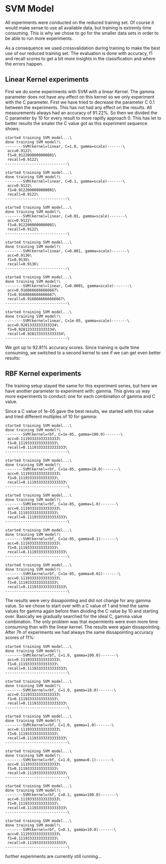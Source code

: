 # SVM Model

All experiments were conducted on the reduced training set. 
Of course it would make sense to use all available data, but training is extremly time consuming. This is why we chose to go for the smaller data sets in order to be able to run more experiments.

As a consequence we used crossvalidation during training to make the best use of our reduced training set.
The evaluation is done with accuracy, f1 and recall scores to get a bit more insights in the classification and where the errors happen.

## Linear Kernel experiments

First we do some experiments with SVM with a linear Kernel.
The gamma parameter does not have any effect on this kernel so we only experiment with the C parameter.
First we have tried to decrease the parameter C 0.1 between the experiments. This has not had any effect on the results.
All measurements always had an accuracy of 91.22%. So then we divided the C parameter by 10 for every result to more rapitly approach 0.
This has let to better results the smaler the C value got as this experiment sequence shows:

```
started training SVM model...\
done training SVM model!\
--------SVM(kernel=linear, C=1.0, gamma=scale)-------\
 acc=0.9122\
 f1=0.9122000000000001\
 recall=0.9122\
----------------------------\

started training SVM model...\
done training SVM model!\
--------SVM(kernel=linear, C=0.1, gamma=scale)-------\
 acc=0.9122\
 f1=0.9122000000000001\
 recall=0.9122\
----------------------------\

started training SVM model...\
done training SVM model!\
--------SVM(kernel=linear, C=0.01, gamma=scale)-------\
 acc=0.9122\
 f1=0.9122000000000001\
 recall=0.9122\
----------------------------\

started training SVM model...\
done training SVM model!\
--------SVM(kernel=linear, C=0.001, gamma=scale)-------\
 acc=0.9136\
 f1=0.9136\
 recall=0.9136\
----------------------------\

started training SVM model...\
done training SVM model!\
--------SVM(kernel=linear, C=0.0001, gamma=scale)-------\
 acc=0.9168666666666667\
 f1=0.9168666666666667\
 recall=0.9168666666666667\
----------------------------\

started training SVM model...\
done training SVM model!\
--------SVM(kernel=linear, C=1e-05, gamma=scale)-------\
 acc=0.9281333333333334\
 f1=0.9281333333333334\
 recall=0.9281333333333334\
----------------------------\
```

We got up to 92.81% accuracy scores. Since training is quite time consuming, we switched to a second kernel to see if we can get even better results:


## RBF Kernel experiments

The training setup stayed the same for this experiment series, but here we have another parameter to experiment with: gamma.
This gives us way more experiments to conduct: one for each combination of gamma and C value.

Since a C value of 1e-05 gave the best results, we started with this value and tried different multiples of 10 for gamma:

```
started training SVM model...\
done training SVM model!\
--------SVM(kernel=rbf, C=1e-05, gamma=100.0)-------\
 acc=0.11193333333333333\
 f1=0.11193333333333333\
 recall=0.11193333333333333\
----------------------------\

started training SVM model...\
done training SVM model!\
--------SVM(kernel=rbf, C=1e-05, gamma=10.0)-------\
 acc=0.11193333333333333\
 f1=0.11193333333333333\
 recall=0.11193333333333333\
----------------------------\

started training SVM model...\
done training SVM model!\
--------SVM(kernel=rbf, C=1e-05, gamma=1.0)-------\
 acc=0.11193333333333333\
 f1=0.11193333333333333\
 recall=0.11193333333333333\
----------------------------\

started training SVM model...\
done training SVM model!\
--------SVM(kernel=rbf, C=1e-05, gamma=0.1)-------\
 acc=0.11193333333333333\
 f1=0.11193333333333333\
 recall=0.11193333333333333\
----------------------------\

started training SVM model...\
done training SVM model!\
--------SVM(kernel=rbf, C=1e-05, gamma=0.01)-------\
 acc=0.11193333333333333\
 f1=0.11193333333333333\
 recall=0.11193333333333333\
----------------------------\
```

The results were very dissapointing and did not change for any gamma value.
So we chose to start over with a C value of 1 and tried the same values for gamma again before then dividing the C value by 10 and starting over.
Basically we gradually searched for the ideal C, gamma value combination.
The only problem was that expermients were even more time consuming than with the linear kernel.
The results were again dissapointing. After 7h of experiments we had always the same dissapointing accuracy scores of 11%:

```
started training SVM model...\
done training SVM model!\
--------SVM(kernel=rbf, C=1.0, gamma=100.0)-------\
 acc=0.11193333333333333\
 f1=0.11193333333333333\
 recall=0.11193333333333333\
----------------------------\

started training SVM model...\
done training SVM model!\
--------SVM(kernel=rbf, C=1.0, gamma=10.0)-------\
 acc=0.11193333333333333\
 f1=0.11193333333333333\
 recall=0.11193333333333333\
----------------------------\

started training SVM model...\
done training SVM model!\
--------SVM(kernel=rbf, C=1.0, gamma=1.0)-------\
 acc=0.11193333333333333\
 f1=0.11193333333333333\
 recall=0.11193333333333333\
----------------------------\

started training SVM model...\
done training SVM model!\
--------SVM(kernel=rbf, C=1.0, gamma=0.1)-------\
 acc=0.11193333333333333\
 f1=0.11193333333333333\
 recall=0.11193333333333333\
----------------------------\

started training SVM model...\
done training SVM model!\
--------SVM(kernel=rbf, C=0.1, gamma=100.0)-------\
 acc=0.11193333333333333\
 f1=0.11193333333333333\
 recall=0.11193333333333333\
----------------------------\

started training SVM model...\
done training SVM model!\
--------SVM(kernel=rbf, C=0.1, gamma=10.0)-------\
 acc=0.11193333333333333\
 f1=0.11193333333333333\
 recall=0.11193333333333333\
----------------------------\

```

further experiments are currently still running...
